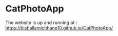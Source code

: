 # CatPhotoApp

The website is up and running at : https://bishallamichhane10.github.io/CatPhotoApp/
